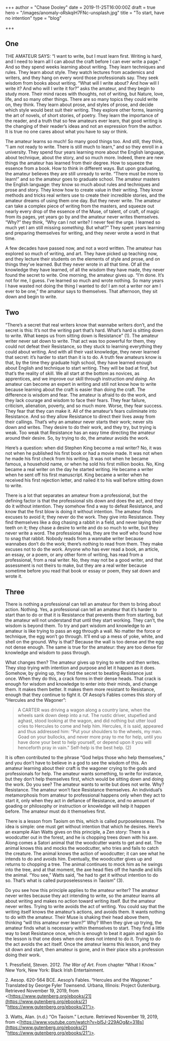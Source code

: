 +++
author = "Chase Dooley"
date = 2019-11-25T16:00:00Z
draft = true
hero = "/images/anomaly-oRskqiH7FNc-unsplash.jpg"
title = "To start, have no intention"
type = "blog"

+++
## One

THE AMATEUR SAYS: “I want to write, but I must learn first. Writing is hard, and I need to learn all I can about the craft before I can ever write a page.” And so they spend weeks learning about writing. They learn techniques and rules. They learn about style. They watch lectures from academics and writers, and they hang on every word those professionals say. They seek wisdom from books about writing. “What will I write about? And how will I write it? And who will I write it for?” asks the amateur, and they begin to study more. Their mind races with thoughts, not of writing, but Nature, love, life, and so many other things. There are so many topics they could write on, they think. They learn about prose, and styles of prose, and decide which style would best suit their writing. They explore other forms, learning the art of novels, of short stories, of poetry. They learn the importance of the reader, and a truth that so few amateurs ever learn, that good writing is the changing of their reader’s ideas and not an expression from the author. It is true no one cares about what you have to say or think.

The amateur learns so much! So many good things too. And still, they think, “I am not ready to write. There is still much to learn,” and so they enroll in a university. They spend four years learning more about the English language, about technique, about the story, and so much more. Indeed, there are new things the amateur has learned from their degree. How to squeeze the essence from a book. How to think in different ways. But upon graduating, the amateur believes they are still unready to write. “There must be more to learn!” and so the amateur goes to graduate school. The amateur masters the English language: they know so much about rules and techniques and prose and story. They know how to create value in their writing. They know methods and tricks real writers use to create their incredible stories, and the amateur dreams of using them one day. But they never write. The amateur can take a complex piece of writing from the masters, and squeeze out nearly every drop of the essence of the Muse, of talent, of craft, of magic from its pages, yet years go by and the amateur never writes themselves. “Why?” they think, “Why can I not write? I never feel the urge. I learned so much yet I am still missing _something_. But what?” They spent years learning and preparing themselves for writing, and they never wrote a word in that time.

A few decades have passed now, and not a word written. The amateur has explored so much of writing, and art. They have picked up teaching now, and they lecture their students on the elements of style and prose, and on things they’ve learned. But they never wrote in all that time. Of all the knowledge they have learned, of all the wisdom they have made, they never found the secret to write. One morning, the amateur gives up. “I’m done. It’s not for me, I guess. I’ve learned so much and wrote nothing. So many years I have wasted not doing the thing I wanted to do! I am not a writer nor am I ever to be one,” the amateur says to themselves. That afternoon, they sit down and begin to write.

## Two

“There’s a secret that real writers know that wannabe writers don’t, and the secret is this: It’s not the writing part that’s hard. What’s hard is sitting down to write. What keeps us from sitting down is Resistance” (1). The amateur writer never sat down to write. That act was too powerful for them, they could not defeat their Resistance, so they stuck to learning everything they could about writing. And with all their vast knowledge, they never learned that secret: it’s harder to start than it is to do. A truth few amateurs know is that, by the time they graduate high school, they have learned enough about English and technique to start writing. They will be bad at first, but that’s the reality of skill. We all start at the bottom as novices, as apprentices, and we improve our skill through instruction _and doing_. An amateur can become an expert in writing and still not know how to write because learning about the craft is easier than doing the craft. The difference is wisdom and fear. The amateur is afraid to do the work, and they lack courage and wisdom to face their fears. They fear failure, criticism, alienation, poverty, and so much more. Worse, they fear success. They fear that they can make it. All of the amateur’s fears culiminate into Resistance. And so they allow Resistance to direct their lives away from their callings. That’s why an amateur never starts their work; never sits down and writes. They desire to do their work, and they try, but trying is weak. Too weak that Resistance has an easy time directing the amateur around their desire. So, by trying to do, the amateur avoids the work.

Here’s a question: when did Stephen King become a real writer? No, it was not when he published his first book or had a movie made. It was not when he made his first check from his writing. It was not when he became famous, a household name, or when he sold his first million books. No, King became a real writer on the day he started writing. He became a writer when he sent off his first manuscript. King became a writer when he received his first rejection letter, and nailed it to his wall before sitting down to write.

There is a lot that separates an amateur from a professional, but the defining factor is that the professional sits down and does the act, and they do it without intention. They somehow find a way to defeat Resistance, and know that the first blow is doing it without intention. The amateur finds excuses to avoid it; they never do the work. They give into Resistance. They find themselves like a dog chasing a rabbit in a field, and never laying their teeth on it; they chase a desire to write and do so much to write, but they never write a word. The professional has, they are the wolf who found how to snag that rabbit. Nobody reads from a wannabe writer because wannabes don’t do the work; there’s nothing to read from them. They make excuses not to do the work. Anyone who has ever read a book, an article, an essay, or a poem, or any other form of writing, has read from a professional, from a real writer. No, they may not be a good writer, and that assessment is not theirs to make, but they are a real writer because sometime before you read that book or essay or poem, they sat down and wrote it.

## Three

There is nothing a professional can tell an amateur for them to bring about action. Nothing. Yes, a professional can tell an amateur that it’s harder to start than to do or that it is Resistance that prevents them from starting, but the amateur will not understand that until they start working. They can’t, the wisdom is beyond them. To try and part wisdom and knowledge to an amateur is like trying to pass an egg through a wall. No matter the force or technique, the egg won’t go through. It’ll end up a mess of yoke, white, and shell on the ground. Why is that? Because the wall is too dense and the egg not dense enough. The same is true for the amateur: they are too dense for knowledge and wisdom to pass through.

What changes then? The amateur gives up trying to write and then writes. They stop trying with intention and purpose and let it happen as it does. Somehow, by giving up, they find the secret to beating Resistance just once. When they do this, a crack forms in their dense heads. That crack is enough for wisdom and knowledge to enter into their minds, and change them. It makes them better. It makes them more resistant to Resistance, enough that they continue to fight it. Of Aesop’s Fables comes this story of “Hercules and the Wagoner”:

> A CARTER was driving a wagon along a country lane, when the wheels sank down deep into a rut. The rustic driver, stupefied and aghast, stood looking at the wagon, and did nothing but utter loud cries to Hercules to come and help him. Hercules, it is said, appeared and thus addressed him: “Put your shoulders to the wheels, my man. Goad on your bullocks, and never more pray to me for help, until you have done your best to help yourself, or depend upon it you will henceforth pray in vain.” Self-help is the best help. (2)

It is often contributed to the phrase “God helps those who help themselves,” and you don’t have to believe in a god to see the wisdom of this. An amateur learning about their craft is the wagoner crying to the gods and professionals for help. The amateur wants something, to write for instance, but they don’t help themselves first, which would be sitting down and doing the work. Do you see? The amateur wants to write but does not write. Why? Resistance. The amateur won’t face Resistance themselves. An individual’s metamorphosis from amateur to professional happens only when they act to start it, only when they act in defiance of Resistance, and no amount of goading or philosophy or instruction or knowledge will help it happen before. The amateur must do it themselves first.

There is a lesson from Taoism on this, which is called purposelessness. The idea is simple: one must get without intention that which he desires. Here’s an example Alan Watts gives on this principle, a Zen story: There is a woodcutter out in the forest, and he is chopping trees down with his axe. Along comes a Satori animal that the woodcutter wants to get and eat. The animal knows this and mocks the woodcutter, who tries and fails to catch the creature. The animal knows the action of woodcutter; it can see what he intends to do and avoids him. Eventually, the woodcutter gives up and returns to chopping a tree. The animal continues to mock him as he swings into the tree, and at that moment, the axe head flies off the handle and kills the animal. “You see,” Watts said, “he had to get it without intention to do so. That’s what is called purposelessness in Taoism” (3).

Do you see how this principle applies to the amateur writer? The amateur never writes because they act intending to write, so the amateur learns all about writing and makes no action toward writing itself. But the amateur never writes. Trying to write avoids the act of writing. You could say that the writing itself knows the amateur’s actions, and avoids them. It wants nothing to do with the amateur. Their Muse is shaking their head above them, thinking “will this amateur ever learn?” Why? When they give up trying, the amateur finds what is necessary within themselves to start. They find a little way to beat Resistance once, which is enough to beat it again and again So the lesson is that one does when one does not intend to do it. Trying to do the act avoids the act itself. Once the amateur learns this lesson, and they sit down and start, then amateur is gone, and in their place sits a profession doing their work.

1\. Pressfield, Steven. 2012. _The War of Art._ From chapter “What I Know.” New York, New York: Black Irish Entertainment.

2\. Aesop. 620-564 BCE. Aesop’s Fables. “Hercules and the Wagoner.” Translated by George Fyler Townsend. Urbana, Illinois: Project Gutenburg. Retrieved November 19, 2019, from <[https://www.gutenberg.org/ebooks/21](https://www.gutenberg.org/ebooks/21 "https://www.gutenberg.org/ebooks/21")>.

3\. Watts, Alan. (n.d.) “On Taoism.” Lecture. Retrieved November 19, 2019, from <[https://www.youtube.com/watch?v=bl5J-229AOg&t=318s](https://www.gutenberg.org/ebooks/21 "https://www.gutenberg.org/ebooks/21")>.